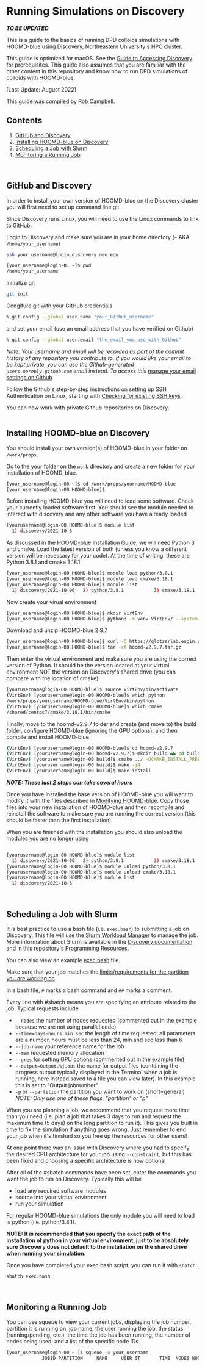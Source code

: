 # Running Simulations on Discovery

***TO BE UPDATED***

This is a guide to the basics of running DPD colloids simulations with HOOMD-blue using Discovery, Northeastern University's HPC cluster. 

This guide is optimized for macOS. See the [Guide to Accessing Discovery](/08-Accessing-Discovery.md) for prerequisites. This guide also assumes that you are familiar with the other content in this repository and know how to run DPD simulations of colloids with HOOMD-blue.

[Last Update: August 2022]

This guide was compiled by Rob Campbell.
<br>

## Contents
1. [GitHub and Discovery](/08-Slurm-and-Disco.md#github-and-discovery)
1. [Installing HOOMD-blue on Discovery](/08-Slurm-and-Disco.md#installing-hoomd-blue-on-discovery)
2. [Scheduling a Job with Slurm](/08-Slurm-and-Disco.md#scheduling-a-job-with-slurm)
3. [Monitoring a Running Job](/08-Slurm-and-Disco.md#monitoring-a-running-job)
<br>

## GitHub and Discovery

In order to install your own version of HOOMD-blue on the Discovery cluster you will first need to set up command line git.

Since Discovery runs Linux, you will need to use the Linux commands to link to GitHub:

Login to Discovery and make sure you are in your home directory (`~` AKA `/home/your_username`)
```bash
ssh your_username@login.discovery.neu.edu
```
```bash
[your_username@login-01 ~]$ pwd
/home/your_username
```

Initialize git
```bash
git init
```
Congifure git with your GitHub credentials
```bash
% git config --global user.name "your_Github_username"
```
and set your email (use an email address that you have verified on Github)
```bash
% git config --global user.email "the_email_you_use_with_Github"
```
*Note: Your username and email will be recorded as part of the commit history of any repository you contribute to. If you would like your email to be kept private, you can use the Github-generated `users.noreply.github.com` email instead. To access this* [manage your email settings on Github](https://docs.github.com/en/account-and-profile/setting-up-and-managing-your-github-user-account/managing-email-preferences/setting-your-commit-email-address)

Follow the Github's step-by-step instructions on setting up SSH Authentication on Linux, starting with [Checking for existing SSH keys](https://docs.github.com/en/authentication/connecting-to-github-with-ssh/checking-for-existing-ssh-keys).

You can now work with private Github repositories on Discovery.
<br>
<br>
## Installing HOOMD-blue on Discovery

You should install your own version(s) of HOOMD-blue in your folder on `/work/props`.


Go to the your folder on the `work` directory and create a new folder for your installation of HOOMD-blue.
```bash
[your_username@login-00 ~]$ cd /work/props/yourname/HOOMD-blue
[your_username@login-00 HOOMD-blue]$ 
```
Before installing HOOMD-blue you will need to load some software. Check your currently loaded software first. You should see the module needed to interact with discovery and any other software you have already loaded
```bash
[yourusername@login-00 HOOMD-blue]$ module list
  1) discovery/2021-10-6
```
As discussed in the [HOOMD-blue Installation Guide](/01-HOOMDblue-Install-Guide.md), we will need Python 3 and cmake. Load the latest version of both (unless you know a different version will be necessary for your code). At the time of writing, these are Python 3.8.1 and cmake 3.18.1
```bash
[your_username@login-00 HOOMD-blue]$ module load python/3.8.1
[your_username@login-00 HOOMD-blue]$ module load cmake/3.18.1 
[your_username@login-00 HOOMD-blue]$ module list
  1) discovery/2021-10-06   2) python/3.8.1           3) cmake/3.18.1
```
Now create your virual environment
```bash
[your_username@login-00 HOOMD-blue]$ mkdir VirtEnv
[your_username@login-00 HOOMD-blue]$ python3 -m venv VirtEnv/ --system-site-packages
```
Download and unzip HOOMD-blue 2.9.7
```bash
[your_username@login-00 HOOMD-blue]$ curl -O https://glotzerlab.engin.umich.edu/Downloads/hoomd/hoomd-v2.9.7.tar.gz 
[your_username@login-00 HOOMD-blue]$ tar -xf hoomd-v2.9.7.tar.gz
```
Then enter the virtual environment and make sure you are using the correct version of Python. It should be the version located at your virtual environment NOT the version on Discovery's shared drive (you can compare with the location of cmake)
```bash
[yourusername@login-00 HOOMD-blue]$ source VirtEnv/bin/activate
(VirtEnv) [yourusername@login-00 HOOMD-blue]$ which python
/work/props/yourusername/HOOMD-blue/VirtEnv/bin/python
(VirtEnv) [yourusername@login-00 HOOMD-blue]$ which cmake
/shared/centos7/cmake/3.18.1/bin/cmake
```
Finally, move to the hoomd-v2.9.7 folder and create (and move to) the build folder, configure HOOMD-blue (ignoring the GPU options), and then compile and install HOOMD-blue
```bash
(VirtEnv) [yourusername@login-00 HOOMD-blue]$ cd hoomd-v2.9.7
(VirtEnv) [yourusername@login-00 hoomd-v2.9.7]$ mkdir build && cd build
(VirtEnv) [yourusername@login-00 build]$ cmake ../ -DCMAKE_INSTALL_PREFIX=`python3 -c "import site; print(site.getsitepackages()[0])"` 
(VirtEnv) [yourusername@login-00 build]$ make -j4
(VirtEnv) [yourusername@login-00 build]$ make install 
```
***NOTE: These last 2 steps can take several hours***

Once you have installed the base version of HOOMD-blue you will want to modify it with the files described in [Modifying HOOMD-blue](/06-Modifying-HOOMDblue.md). Copy those files into your new installation of HOOMD-blue and then recompile and reinstall the software to make sure you are running the correct version (this should be faster than the first installation).

When you are finished with the installation you should also unload the modules you are no longer using
```bash

[yourusername@login-00 HOOMD-blue]$ module list
  1) discovery/2021-10-06   2) python/3.8.1           3) cmake/3.18.1
[yourusername@login-00 HOOMD-blue]$ module unload python/3.8.1
[yourusername@login-00 HOOMD-blue]$ module unload cmake/3.18.1
[yourusername@login-00 HOOMD-blue]$ module list
  1) discovery/2021-10-6
```
<br>

## Scheduling a Job with Slurm

It is best practice to use a bash file (i.e. `exec.bash`) to submitting a job on Discovery. This file will use the [Slurm Workload Manager](https://slurm.schedmd.com/documentation.html) to manage the job. More information about Slurm is available in the [Discovery documentation](https://rc-docs.northeastern.edu/en/latest/using-discovery/usingslurm.html) and in this repository's [Programming Resources](/Programming-Resources#slurm).

You can also view an example [exec.bash](/exec.bash) file.

Make sure that your job matches the [limits/requirements for the partition you are working on](https://rc-docs.northeastern.edu/en/latest/hardware/partitions.html).

In a bash file, `#` marks a bash command and `##` marks a comment.

Every line with #sbatch means you are specifying an attribute related to the job. Typical requests include
* `--nodes` the number of nodes requested (commented out in the example because we are not using parallel code)
* `--time=days-hours:min:sec` the length of time requested: all parameters are a number, hours must be less than 24, min and sec less than 6
* `--job-name` your reference name for the job
* `--mem` requested memory allocation
* `--gres` for setting GPU options (commented out in the example file)
* `--output=Output.%j.out` the name for output files (containing the progress output typically displayed in the Terminal when a job is running, here instead saved to a file you can view later). In this example this is set to "Output.jobnumber"
* `-p` or `--partition` the partition you want to work on (short=general) *NOTE: Only use one of these flags, "partition" or "p"*

When you are planning a job, we recommend that you request more time than you need (i.e. plan a job that takes 3 days to run and request the maximum time (5 days) on the long partition to run it). This gives you built in time to fix the simulation if anything goes wrong. Just remember to end your job when it's finished so you free up the resources for other users!

At one point there was an issue with Discovery where you had to specify the desired CPU architecture for your job using `--constraint`, but this has been fixed and choosing a specific architecture is now optional

After all of the #sbatch commands have been set, enter the commands you want the job to run on Discovery. Typically this will be
* load any required software modules
* source into your virtual environment
* run your simulation

For regular HOOMD-blue simulations the only module you will need to load is python (i.e. python/3.8.1).

**NOTE: It is recommended that you specify the exact path of the installation of python in your virtual environment, just to be absolutely sure Discovery does not default to the installation on the shared drive when running your simulation.**

Once you have completed your exec.bash script, you can run it with `sbatch`:
```bash
sbatch exec.bash
```
<br>

## Monitoring a Running Job

You can use squeue to view your current jobs, displaying the job number, partition it is running on, job name, the user running the job, the status (running/pending, etc.), the time the job has been running, the number of nodes being used, and a list of the specific node IDs
```bash
[your_username@login-00 ~ ]$ squeue -u your_username
             JOBID PARTITION     NAME     USER ST       TIME  NODES NODELIST(REASON)
```






